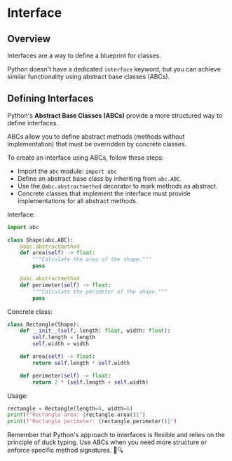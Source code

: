 # Interface

## Overview

Interfaces are a way to define a blueprint for classes. 

Python doesn't have a dedicated `interface` keyword, but you can achieve similar functionality using abstract base classes (ABCs).

## Defining Interfaces

Python's **Abstract Base Classes (ABCs)** provide a more structured way to define interfaces.

ABCs allow you to define abstract methods (methods without implementation) that must be overridden by concrete classes.

To create an interface using ABCs, follow these steps:
- Import the `abc` module: `import abc`
- Define an abstract base class by inheriting from `abc.ABC`.
- Use the `@abc.abstractmethod` decorator to mark methods as abstract.
- Concrete classes that implement the interface must provide implementations for all abstract methods.

Interface:
```py 
import abc

class Shape(abc.ABC):
    @abc.abstractmethod
    def area(self) -> float:
        """Calculate the area of the shape."""
        pass

    @abc.abstractmethod
    def perimeter(self) -> float:
        """Calculate the perimeter of the shape."""
        pass
```

Concrete class:
```py
class Rectangle(Shape):
    def __init__(self, length: float, width: float):
        self.length = length
        self.width = width

    def area(self) -> float:
        return self.length * self.width

    def perimeter(self) -> float:
        return 2 * (self.length + self.width)
```

Usage:
```py
rectangle = Rectangle(length=4, width=6)
print(f"Rectangle area: {rectangle.area()}")
print(f"Rectangle perimeter: {rectangle.perimeter()}")
```

Remember that Python's approach to interfaces is flexible and relies on the principle of duck typing. Use ABCs when you need more structure or enforce specific method signatures. 🐍🔍

